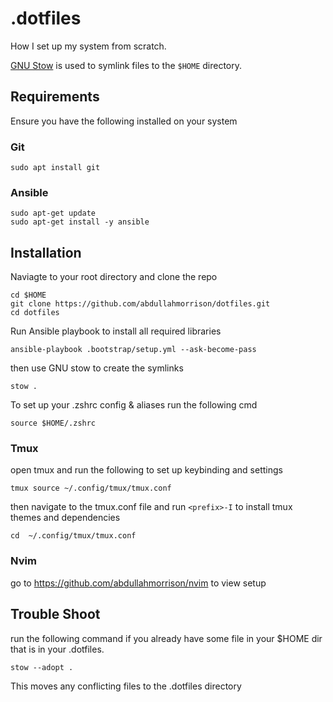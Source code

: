 # .dotfiles
How I set up my system from scratch.

[GNU Stow](https://www.youtube.com/watch?v=y6XCebnB9gs) is used to symlink files to the `$HOME` directory.

## Requirements
Ensure you have the following installed on your system

### Git
```
sudo apt install git
```

### Ansible
```
sudo apt-get update
sudo apt-get install -y ansible

```
## Installation
Naviagte to your root directory and clone the repo
```
cd $HOME
git clone https://github.com/abdullahmorrison/dotfiles.git
cd dotfiles
```

Run Ansible playbook to install all required libraries
```
ansible-playbook .bootstrap/setup.yml --ask-become-pass
```

then use GNU stow to create the symlinks
```
stow .
```

To set up your .zshrc config & aliases run the following cmd
```
source $HOME/.zshrc
```

### Tmux
open tmux and run the following to set up keybinding and settings
```
tmux source ~/.config/tmux/tmux.conf
```
then navigate to the tmux.conf file and run `<prefix>-I` to install tmux themes and dependencies
```
cd  ~/.config/tmux/tmux.conf
```
### Nvim
go to https://github.com/abdullahmorrison/nvim to view setup

## Trouble Shoot
run the following command if you already have some file in your $HOME dir that is in your .dotfiles. 
```
stow --adopt .
```
This moves any conflicting files to the .dotfiles directory

